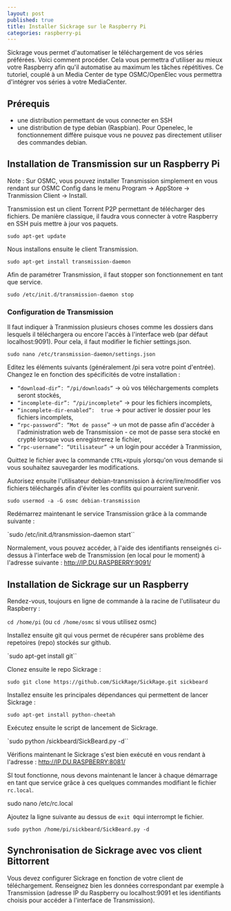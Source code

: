 ```yaml
---
layout: post
published: true
title: Installer Sickrage sur le Raspberry Pi
categories: raspberry-pi
---
```

Sickrage vous permet d'automatiser le téléchargement de vos séries préférées. Voici comment procéder. Cela vous permettra d'utiliser au mieux votre Raspberry afin qu'il automatise au maximum les tâches répétitives. Ce tutoriel, couplé à un Media Center de type OSMC/OpenElec vous permettra d'intégrer vos séries à votre MediaCenter.

## Prérequis

- une distribution permettant de vous connecter en SSH
- une distribution de type debian (Raspbian). Pour Openelec, le fonctionnement diffère puisque vous ne pouvez pas directement utiliser des commandes debian. 

## Installation de Transmission sur un Raspberry Pi

Note : Sur OSMC, vous pouvez installer Transmission simplement en vous rendant sur OSMC Config dans le menu Program -> AppStore -> Tranmission Client -> Install.

Transmission est un client Torrent  P2P permettant de télécharger des fichiers. De manière classique, il faudra vous connecter à votre Raspberry en SSH puis mettre à jour vos paquets.

`sudo apt-get update`

Nous installons ensuite le client Transmission.

`sudo apt-get install transmission-daemon`

Afin de paramétrer Transmission, il faut stopper son fonctionnement en tant que service.

`sudo /etc/init.d/transmission-daemon stop`

### Configuration de Transmission

Il faut indiquer à Tranmission plusieurs choses comme les dossiers dans lesquels il téléchargera ou encore l'accès à l'interface web (par défaut localhost:9091). Pour cela, il faut modifier le fichier settings.json.

`sudo nano /etc/transmission-daemon/settings.json`

Editez les éléments suivants (généralement /pi sera votre point d'entrée). Changez le en fonction des spécificités de votre installation :

- `“download-dir”: “/pi/downloads”` -> où vos téléchargements complets seront stockés,
- `“incomplete-dir”: “/pi/incomplete”` -> pour les fichiers incomplets,
- `“incomplete-dir-enabled”:  true` -> pour activer le dossier pour les fichiers incomplets,
- `“rpc-password”: “Mot de passe”` -> un mot de passe afin d'accéder à l'administration web de Transmission - ce mot de passe sera stocké en crypté lorsque vous enregistrerez le fichier,
- `“rpc-username”: “Utilisateur”` -> un login pour accéder à Tranmission,

Quittez le fichier avec la commande `CTRL+X`puis `y`lorsqu'on vous demande si vous souhaitez sauvegarder les modifications.

Autorisez ensuite l'utilisateur debian-transmission à écrire/lire/modifier vos fichiers téléchargés afin d'éviter les conflits qui pourraient survenir.

`sudo usermod -a -G osmc debian-transmission`

Redémarrez maintenant le service Transmission grâce à la commande suivante :

`sudo /etc/init.d/transmission-daemon start``

Normalement, vous pouvez accéder, à l'aide des identifiants renseignés ci-dessus  à l'interface web de Transmission (en local pour le moment) à l'adresse suivante : http://IP.DU.RASPBERRY:9091/

## Installation de Sickrage sur un Raspberry

Rendez-vous, toujours en ligne de commande à la racine de l'utilisateur du Raspberry :

`cd /home/pi` (ou `cd /home/osmc` si vous utilisez osmc)

Installez ensuite git qui vous permet de récupérer sans problème des repetoires (repo)  stockés sur github.

`sudo apt-get install git``

Clonez ensuite le repo Sickrage :

`sudo git clone https://github.com/SickRage/SickRage.git sickbeard`

Installez ensuite les principales dépendances qui permettent de lancer Sickrage :

`sudo apt-get install python-cheetah`

Exécutez ensuite le script de lancement de Sickrage.

`sudo python /sickbeard/SickBeard.py -d``

Vérifions maintenant le Sickrage s'est bien exécuté en vous rendant à l'adresse :
http://IP.DU.RASPBERRY:8081/

SI tout fonctionne, nous devons maintenant le lancer à chaque démarrage en tant que service grâce à ces quelques commandes modifiant le fichier `rc.local`.

sudo nano /etc/rc.local

Ajoutez la ligne suivante au dessus de `exit 0`qui interrompt le fichier.

`sudo python /home/pi/sickbeard/SickBeard.py -d`

## Synchronisation de Sickrage avec vos client Bittorrent

Vous devez configurer Sickrage en fonction de votre client de téléchargement. Renseignez bien les données correspondant par exemple à Transmission (adresse IP du Raspberry ou localhost:9091 et les identifiants choisis pour accéder à l'interface de Transmission).
